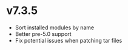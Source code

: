 # v7.3.5
- Sort installed modules by name
- Better pre-5.0 support
- Fix potential issues when patching tar files